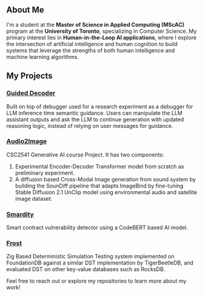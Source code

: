 ## About Me

I'm a student at the **Master of Science in Applied Computing (MScAC)** program at the **University of Toronto**, specializing in Computer Science. My primary interest lies in **Human-in-the-Loop AI applications**, where I explore the intersection of artificial intelligence and human cognition to build systems that leverage the strengths of both human intelligence and machine learning algorithms.

## My Projects
### [Guided Decoder](https://github.com/JamesChenSH/JamesChenSH/Projects/GuidedDecoder.md)
Built on top of debugger used for a research experiment as a debugger for LLM inference time semantic guidance. Users can manipulate the LLM assistant outputs and ask the LLM to continue generation with updated reasoning logic, instead of relying on user messages for guidance.

### [Audio2Image](https://github.com/JamesChenSH/Audio2Image)
CSC2541 Generative AI course Project. It has two components: 
1. Experimental Encoder-Decoder Transformer model from scratch as preliminary experiment.
2. A diffusion based Cross-Modal Image generation from sound system by building the SounDiff pipeline that adapts ImageBind by fine-tuning Stable Diffusion 2.1 UnClip model using environmental audio and satellite image dataset.

### [Smardity](https://github.com/JamesChenSH/Smardity)
Smart contract vulnerability detector using a CodeBERT based AI model.

### [Frost](https://github.com/JamesChenSH/frost)
Zig Based Deterministic Simulation Testing system implemented on FoundationDB against a similar DST implementation by TigerBeetleDB, and evaluated DST on other key-value databases such as RocksDB.

Feel free to reach out or explore my repositories to learn more about my work!
